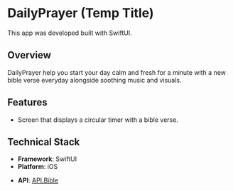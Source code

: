 # DailyPrayer (Temp Title)

<!-- ![Visual demonstration of the H4X0R News app](h4x0r.gif) -->

This app was developed built with SwiftUI.

## Overview

DailyPrayer help you start your day calm and fresh for a minute with a new bible verse everyday alongside soothing music and visuals.

## Features

- Screen that displays a circular timer with a bible verse.

## Technical Stack

- **Framework**: SwiftUI
- **Platform**: iOS
<!-- - **Architecture**: MVVM pattern with ObservableObject
- **Networking**: URLSession with Codable for JSON parsing -->
- **API**: [API.Bible](https://scripture.api.bible)
